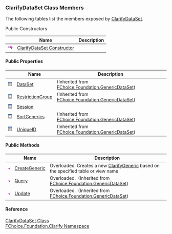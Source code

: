 ﻿### ClarifyDataSet Class Members

The following tables list the members exposed by [ClarifyDataSet](fcSDK~FChoice.Foundation.Clarify.ClarifyDataSet.md).

Public Constructors

|   | Name | Description |
| --- | --- | --- |
| ![Public Constructor](dotnetimages/publicConstructor.png) | [ClarifyDataSet Constructor](fcSDK~FChoice.Foundation.Clarify.ClarifyDataSet~_ctor.md) |   |



#### Public Properties

|   | Name | Description |
| --- | --- | --- |
| ![Public Property](dotnetimages/publicProperty.png) | [DataSet](fcSDK~FChoice.Foundation.GenericDataSet~DataSet.md) | (Inherited from [FChoice.Foundation.GenericDataSet](fcSDK~FChoice.Foundation.GenericDataSet.md)) |
| ![Public Property](dotnetimages/publicProperty.png) | [RestrictionGroup](fcSDK~FChoice.Foundation.GenericDataSet~RestrictionGroup.md) | (Inherited from [FChoice.Foundation.GenericDataSet](fcSDK~FChoice.Foundation.GenericDataSet.md)) |
| ![Public Property](dotnetimages/publicProperty.png) | [Session](fcSDK~FChoice.Foundation.Clarify.ClarifyDataSet~Session.md) |   |
| ![Public Property](dotnetimages/publicProperty.png) | [SortGenerics](fcSDK~FChoice.Foundation.GenericDataSet~SortGenerics.md) | (Inherited from [FChoice.Foundation.GenericDataSet](fcSDK~FChoice.Foundation.GenericDataSet.md)) |
| ![Public Property](dotnetimages/publicProperty.png) | [UniqueID](fcSDK~FChoice.Foundation.GenericDataSet~UniqueID.md) | (Inherited from [FChoice.Foundation.GenericDataSet](fcSDK~FChoice.Foundation.GenericDataSet.md)) |



#### Public Methods

|   | Name | Description |
| --- | --- | --- |
| ![Public Method](dotnetimages/publicMethod.png) | [CreateGeneric](fcSDK~FChoice.Foundation.Clarify.ClarifyDataSet~CreateGeneric.md) | Overloaded. Creates a new [ClarifyGeneric](fcSDK~FChoice.Foundation.Clarify.ClarifyGeneric.md) based on the specified table or view name   |
| ![Public Method](dotnetimages/publicMethod.png) | [Query](fcSDK~FChoice.Foundation.GenericDataSet~Query.md) | Overloaded.  (Inherited from [FChoice.Foundation.GenericDataSet](fcSDK~FChoice.Foundation.GenericDataSet.md)) |
| ![Public Method](dotnetimages/publicMethod.png) | [Update](fcSDK~FChoice.Foundation.GenericDataSet~Update.md) | Overloaded.  (Inherited from [FChoice.Foundation.GenericDataSet](fcSDK~FChoice.Foundation.GenericDataSet.md)) |





#### Reference

[ClarifyDataSet Class](fcSDK~FChoice.Foundation.Clarify.ClarifyDataSet.md)  
[FChoice.Foundation.Clarify Namespace](fcSDK~FChoice.Foundation.Clarify_namespace.md)